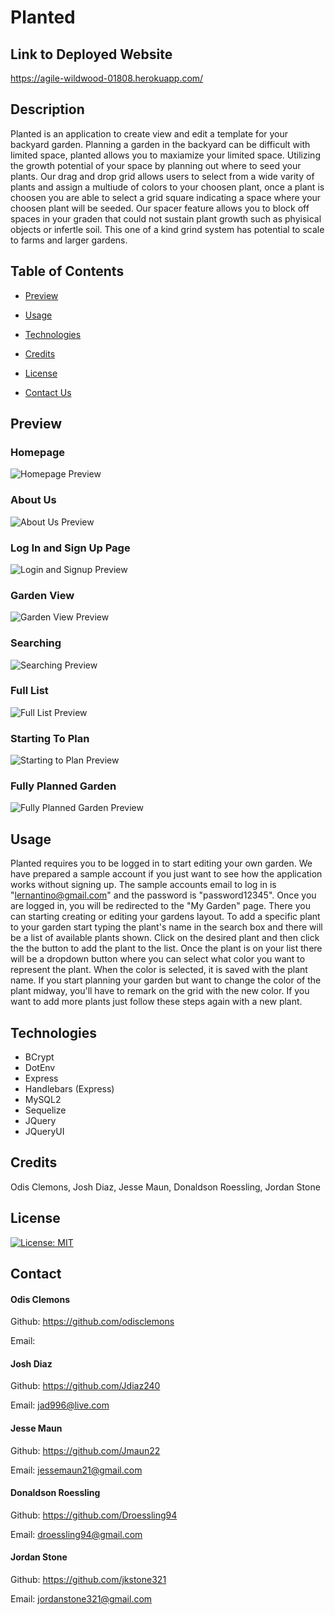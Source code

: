 # Planted

  ## Link to Deployed Website
  
  https://agile-wildwood-01808.herokuapp.com/

  ## Description
  
  Planted is an application to create view and edit a template for your backyard garden. Planning a garden in the backyard can be difficult with limited space, planted allows you to maxiamize your limited space. Utilizing the growth potential of your space by planning out where to seed your plants. Our drag and drop grid allows users to select from a wide varity of plants and assign a multiude of colors to your choosen plant, once a plant is choosen you are able to select a grid square indicating a space where your choosen plant will be seeded. Our spacer feature allows you to block off spaces in your graden that could not sustain plant growth such as phyisical objects or infertle soil. This one of a kind grind system has potential to scale to farms and larger gardens. 

  ## Table of Contents

  - [Preview](#preview)

  - [Usage](#usage)

  - [Technologies](#technologies)

  - [Credits](#credits)

  - [License](#license)

  - [Contact Us](#contact)
  
  ## Preview

  ### Homepage
  ![Homepage Preview](/public/assets/readme_screenshots/homepage_sc.png)

  ### About Us
  ![About Us Preview](/public/assets/readme_screenshots/aboutus_sc.png)

  ### Log In and Sign Up Page
  ![Login and Signup Preview](/public/assets/readme_screenshots/logninsignup_sc.png)

  ### Garden View
  ![Garden View Preview](/public/assets/readme_screenshots/gardenview_sc.png)

  ### Searching
  ![Searching Preview](/public/assets/readme_screenshots/searching_sc.png)

  ### Full List
  ![Full List Preview](/public/assets/readme_screenshots/fulllist_sc.png)

  ### Starting To Plan
  ![Starting to Plan Preview](/public/assets/readme_screenshots/coloring_sc.png)

  ### Fully Planned Garden
  ![Fully Planned Garden Preview](/public/assets/readme_screenshots/fullyplanned_sc.png)
  
  ## Usage
  
  Planted requires you to be logged in to start editing your own garden. We have prepared a sample account if you just want to see how the application works without signing up. The sample accounts email to log in is "lernantino@gmail.com" and the password is "password12345". Once you are logged in, you will be redirected to the "My Garden" page. There you can starting creating or editing your gardens layout. To add a specific plant to your garden start typing the plant's name in the search box and there will be a list of available plants shown. Click on the desired plant and then click the the button to add the plant to the list. Once the plant is on your list there will be a dropdown button where you can select what color you want to represent the plant. When the color is selected, it is saved with the plant name. If you start planning your garden but want to change the color of the plant midway, you'll have to remark on the grid with the new color. If you want to add more plants just follow these steps again with a new plant.
  
  ## Technologies

  - BCrypt
  - DotEnv
  - Express
  - Handlebars (Express)
  - MySQL2
  - Sequelize
  - JQuery
  - JQueryUI

  ## Credits
  
  Odis Clemons, Josh Diaz, Jesse Maun, Donaldson Roessling, Jordan Stone
  
  ## License
  
  [![License: MIT](https://img.shields.io/badge/License-MIT-yellow.svg)](https://opensource.org/licenses/MIT)
  
  ## Contact
  
  #### Odis Clemons
  Github: https://github.com/odisclemons

  Email: 
  #### Josh Diaz
  Github: https://github.com/Jdiaz240

  Email: jad996@live.com
  #### Jesse Maun
  Github: https://github.com/Jmaun22

  Email: jessemaun21@gmail.com
  #### Donaldson Roessling
  Github: https://github.com/Droessling94

  Email: droessling94@gmail.com
  #### Jordan Stone
  Github: https://github.com/jkstone321

  Email: jordanstone321@gmail.com
